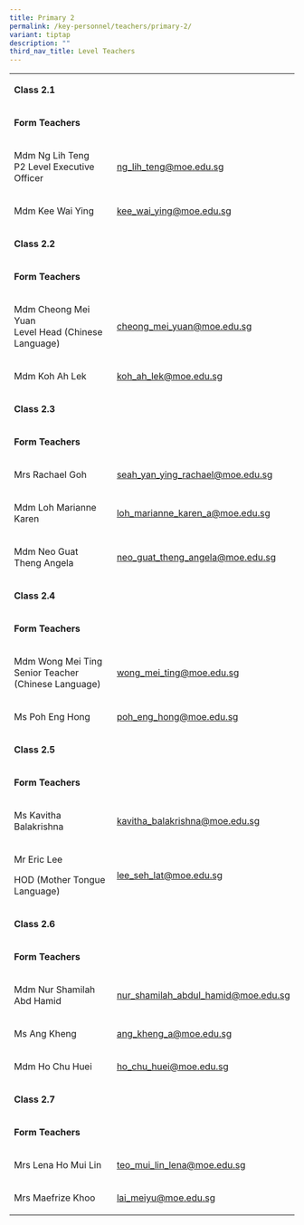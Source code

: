 ```yaml
---
title: Primary 2
permalink: /key-personnel/teachers/primary-2/
variant: tiptap
description: ""
third_nav_title: Level Teachers
---
```

<table style="minWidth: 50px">
<colgroup>
<col>
<col>
</colgroup>
<tbody>
<tr>
<td rowspan="1" colspan="2">
<p><strong>Class 2.1</strong>
</p>
</td>
</tr>
<tr>
<td rowspan="1" colspan="2">
<p><strong>Form Teachers</strong>
</p>
</td>
</tr>
<tr>
<td rowspan="1" colspan="1">
<p>Mdm Ng Lih Teng
<br>P2 Level Executive Officer</p>
</td>
<td rowspan="1" colspan="1">
<p><a href="mailto:ng_lih_teng@moe.edu.sg" rel="noopener noreferrer nofollow" target="">ng_lih_teng@moe.edu.sg</a>
</p>
</td>
</tr>
<tr>
<td rowspan="1" colspan="1">
<p>Mdm Kee Wai Ying</p>
</td>
<td rowspan="1" colspan="1">
<p><a href="mailto:kee_wai_ying@moe.edu.sg" rel="noopener noreferrer nofollow" target="">kee_wai_ying@moe.edu.sg</a>
</p>
</td>
</tr>
<tr>
<td rowspan="1" colspan="2">
<p><strong>Class 2.2</strong>
</p>
</td>
</tr>
<tr>
<td rowspan="1" colspan="2">
<p><strong>Form Teachers</strong>
</p>
</td>
</tr>
<tr>
<td rowspan="1" colspan="1">
<p>Mdm Cheong Mei Yuan
<br>Level Head (Chinese Language)</p>
</td>
<td rowspan="1" colspan="1">
<p><a href="mailto:cheong_mei_yuan@moe.edu.sg" rel="noopener noreferrer nofollow" target="">cheong_mei_yuan@moe.edu.sg</a>
</p>
</td>
</tr>
<tr>
<td rowspan="1" colspan="1">
<p>Mdm Koh Ah Lek</p>
</td>
<td rowspan="1" colspan="1">
<p><a href="mailto:koh_ah_lek@moe.edu.sg" rel="noopener noreferrer nofollow" target="_blank">koh_ah_lek@moe.edu.sg</a>
</p>
</td>
</tr>
<tr>
<td rowspan="1" colspan="2">
<p><strong>Class 2.3</strong>
</p>
</td>
</tr>
<tr>
<td rowspan="1" colspan="2">
<p><strong>Form Teachers</strong>
</p>
</td>
</tr>
<tr>
<td rowspan="1" colspan="1">
<p>Mrs Rachael Goh</p>
</td>
<td rowspan="1" colspan="1">
<p><a href="mailto:seah_yan_ying_rachael@moe.edu.sg" rel="noopener noreferrer nofollow" target="">seah_yan_ying_rachael@moe.edu.sg</a>
</p>
</td>
</tr>
<tr>
<td rowspan="1" colspan="1">
<p>Mdm Loh Marianne Karen</p>
</td>
<td rowspan="1" colspan="1">
<p><a href="mailto:loh_marianne_karen_a@moe.edu.sg" rel="noopener noreferrer nofollow" target="_blank">loh_marianne_karen_a@moe.edu.sg</a>
</p>
</td>
</tr>
<tr>
<td rowspan="1" colspan="1">
<p>Mdm Neo Guat Theng Angela</p>
</td>
<td rowspan="1" colspan="1">
<p><a href="mailto:neo_guat_theng_angela@moe.edu.sg" rel="noopener noreferrer nofollow" target="">neo_guat_theng_angela@moe.edu.sg</a>
</p>
</td>
</tr>
<tr>
<td rowspan="1" colspan="2">
<p><strong>Class 2.4</strong>
</p>
</td>
</tr>
<tr>
<td rowspan="1" colspan="2">
<p><strong>Form Teachers</strong>
</p>
</td>
</tr>
<tr>
<td rowspan="1" colspan="1">
<p>Mdm Wong Mei Ting
<br>Senior Teacher (Chinese Language)</p>
</td>
<td rowspan="1" colspan="1">
<p><a href="mailto:wong_mei_ting@moe.edu.sg" rel="noopener noreferrer nofollow" target="">wong_mei_ting@moe.edu.sg</a>
</p>
</td>
</tr>
<tr>
<td rowspan="1" colspan="1">
<p>Ms Poh Eng Hong</p>
</td>
<td rowspan="1" colspan="1">
<p><a href="mailto:poh_eng_hong@moe.edu.sg" rel="noopener noreferrer nofollow" target="">poh_eng_hong@moe.edu.sg</a>
</p>
</td>
</tr>
<tr>
<td rowspan="1" colspan="2">
<p><strong>Class 2.5</strong>
</p>
</td>
</tr>
<tr>
<td rowspan="1" colspan="2">
<p><strong>Form Teachers</strong>
</p>
</td>
</tr>
<tr>
<td rowspan="1" colspan="1">
<p>Ms Kavitha Balakrishna</p>
</td>
<td rowspan="1" colspan="1">
<p><a href="mailto:kavitha_balakrishna@moe.edu.sg" rel="noopener noreferrer nofollow" target="">kavitha_balakrishna@moe.edu.sg</a>
</p>
</td>
</tr>
<tr>
<td rowspan="1" colspan="1">
<p>Mr Eric Lee</p>
<p>HOD (Mother Tongue Language)</p>
</td>
<td rowspan="1" colspan="1">
<p><a href="mailto:lee_seh_lat@moe.edu.sg" rel="noopener noreferrer nofollow" target="">lee_seh_lat@moe.edu.sg</a>
</p>
</td>
</tr>
<tr>
<td rowspan="1" colspan="2">
<p><strong>Class 2.6</strong>
</p>
</td>
</tr>
<tr>
<td rowspan="1" colspan="2">
<p><strong>Form Teachers</strong>
</p>
</td>
</tr>
<tr>
<td rowspan="1" colspan="1">
<p>Mdm Nur Shamilah Abd Hamid</p>
</td>
<td rowspan="1" colspan="1">
<p><a href="mailto: nur_shamilah_abdul_hamid@moe.edu.sg" rel="noopener noreferrer nofollow" target="">nur_shamilah_abdul_hamid@moe.edu.sg</a>
</p>
</td>
</tr>
<tr>
<td rowspan="1" colspan="1">
<p>Ms Ang Kheng</p>
</td>
<td rowspan="1" colspan="1">
<p><a href="mailto:ang_kheng_a@moe.edu.sg" rel="noopener noreferrer nofollow" target="_blank">ang_kheng_a@moe.edu.sg</a>
</p>
</td>
</tr>
<tr>
<td rowspan="1" colspan="1">
<p>Mdm Ho Chu Huei</p>
</td>
<td rowspan="1" colspan="1">
<p><a href="mailto:ho_chu_huei@moe.edu.sg" rel="noopener noreferrer nofollow" target="">ho_chu_huei@moe.edu.sg</a>
</p>
</td>
</tr>
<tr>
<td rowspan="1" colspan="2">
<p><strong>Class 2.7</strong>
</p>
</td>
</tr>
<tr>
<td rowspan="1" colspan="2">
<p><strong>Form Teachers</strong>
</p>
</td>
</tr>
<tr>
<td rowspan="1" colspan="1">
<p>Mrs Lena Ho Mui Lin</p>
</td>
<td rowspan="1" colspan="1">
<p><a href="mailto:teo_mui_lin_lena@moe.edu.sg" rel="noopener noreferrer nofollow" target="">teo_mui_lin_lena@moe.edu.sg</a>
</p>
</td>
</tr>
<tr>
<td rowspan="1" colspan="1">
<p>Mrs Maefrize Khoo</p>
</td>
<td rowspan="1" colspan="1">
<p><a href="mailto:lai_meiyu@moe.edu.sg" rel="noopener noreferrer nofollow" target="">lai_meiyu@moe.edu.sg</a>
</p>
</td>
</tr>
</tbody>
</table>
<p></p>